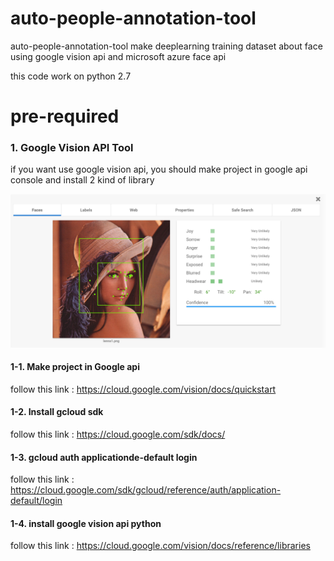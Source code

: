 # auto-people-annotation-tool
auto-people-annotation-tool make deeplearning training dataset about face using google vision api and microsoft azure face api

this code work on python 2.7

# pre-required

### 1. Google Vision API Tool

if you want use google vision api, you should make project in google api console and install 2 kind of library

![Google Vision API](https://github.com/SsaRu/auto-people-annotation-tool/blob/master/readme/lenna_test.png)

#### 1-1. Make project in Google api

follow this link : https://cloud.google.com/vision/docs/quickstart

#### 1-2. Install gcloud sdk

follow this link : https://cloud.google.com/sdk/docs/

#### 1-3. gcloud auth applicationde-default login

follow this link : https://cloud.google.com/sdk/gcloud/reference/auth/application-default/login

#### 1-4. install google vision api python 

follow this link : https://cloud.google.com/vision/docs/reference/libraries
